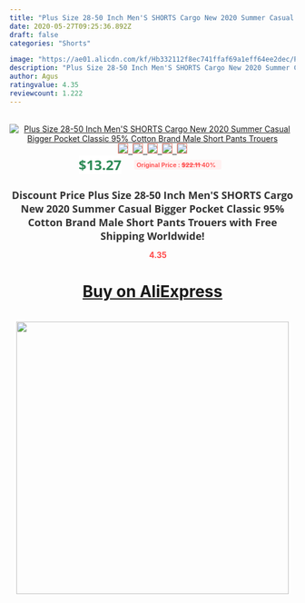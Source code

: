 ```yaml
---
title: "Plus Size 28-50 Inch Men'S SHORTS Cargo New 2020 Summer Casual Bigger Pocket Classic 95% Cotton Brand Male Short Pants Trouers"
date: 2020-05-27T09:25:36.892Z
draft: false
categories: "Shorts"

image: "https://ae01.alicdn.com/kf/Hb332112f8ec741ffaf69a1eff64ee2dec/Plus-Size-28-50-Inch-Men-S-SHORTS-Cargo-New-2020-Summer-Casual-Bigger-Pocket-Classic.jpg"
description: "Plus Size 28-50 Inch Men'S SHORTS Cargo New 2020 Summer Casual Bigger Pocket Classic 95% Cotton Brand Male Short Pants Trouers"
author: Agus
ratingvalue: 4.35
reviewcount: 1.222
---
```

<br>
<div style="text-align: center;">
<a href="https://s.click.aliexpress.com/e/_AfxvQ5" target="_blank" rel="nofollow noopener noreferrer"><img alt="Plus Size 28-50 Inch Men'S SHORTS Cargo New 2020 Summer Casual Bigger Pocket Classic 95% Cotton Brand Male Short Pants Trouers" class="magnifier-image" src="https://ae01.alicdn.com/kf/Hb332112f8ec741ffaf69a1eff64ee2dec/Plus-Size-28-50-Inch-Men-S-SHORTS-Cargo-New-2020-Summer-Casual-Bigger-Pocket-Classic.jpg_640x640.jpg">
<br>
<img style="border:1px solid salmon" src="https://ae01.alicdn.com/kf/Hb332112f8ec741ffaf69a1eff64ee2dec/Plus-Size-28-50-Inch-Men-S-SHORTS-Cargo-New-2020-Summer-Casual-Bigger-Pocket-Classic.jpg_120x120.jpg">&nbsp;&nbsp;<img style="border:1px solid salmon" src="https://ae01.alicdn.com/kf/H3eebc79cc8f346a698d96da14b1799edg/Plus-Size-28-50-Inch-Men-S-SHORTS-Cargo-New-2020-Summer-Casual-Bigger-Pocket-Classic.jpg_120x120.jpg">&nbsp;&nbsp;<img style="border:1px solid salmon" src="https://ae01.alicdn.com/kf/H89a83d5e076b47e8a0e376dd1802f04ay/Plus-Size-28-50-Inch-Men-S-SHORTS-Cargo-New-2020-Summer-Casual-Bigger-Pocket-Classic.jpg_120x120.jpg">&nbsp;&nbsp;<img style="border:1px solid salmon" src="https://ae01.alicdn.com/kf/H0b8b715b586940d1898f84489c9a2a59m/Plus-Size-28-50-Inch-Men-S-SHORTS-Cargo-New-2020-Summer-Casual-Bigger-Pocket-Classic.jpg_120x120.jpg">&nbsp;&nbsp;<img style="border:1px solid salmon" src="https://ae01.alicdn.com/kf/H33de516c4ab343adb8595c333c20e09cQ/Plus-Size-28-50-Inch-Men-S-SHORTS-Cargo-New-2020-Summer-Casual-Bigger-Pocket-Classic.jpg_120x120.jpg"></a></div><br0>
<div style="text-align: center;"><span style="background-color: white; border: 0px; box-sizing: border-box; color: seagreen; display: inline-block; font-family: &quot;open sans&quot; , &quot;arial&quot; , &quot;helvetica&quot; , sans-serif , &quot;heiti&quot;; font-size: 24px; font-stretch: inherit; font-weight: 700; line-height: inherit; margin: 0px 10px 0px 0px; padding: 0px; vertical-align: middle;">$13.27 </span>
<span style="background: rgb(255 , 241 , 241); border-radius: 3px; border: 0px; box-sizing: border-box; color: #ff4747; display: inline-block; font-family: inherit; font-size: 12px; font-stretch: inherit; font-style: inherit; font-variant: inherit; font-weight: 600; line-height: inherit; margin: 0px; padding: 2px 5px; transform: scale(0.9); vertical-align: middle;">Original Price : <b style="text-decoration: line-through;">$22.11 </b> 40%&nbsp;&nbsp;</span></div>
<h1 style="color: #333333; display: inline-block; font-family: &quot;open sans&quot; , &quot;arial&quot; , &quot;helvetica&quot; , sans-serif , &quot;heiti&quot;; font-size: 18px; font-stretch: inherit; font-weight: 700; text-align: center;">Discount Price Plus Size 28-50 Inch Men'S SHORTS Cargo New 2020 Summer Casual Bigger Pocket Classic 95% Cotton Brand Male Short Pants Trouers with Free Shipping Worldwide!</h1>
<div style="color: #ff4747; text-align: center;">
<img src="https://4.bp.blogspot.com/-M0ZcTcb-5uY/XleCXlxnR4I/AAAAAAAAAEc/OrjgMkXV1oMQFaCRZj5HQwOCBcu3w1FegCPcBGAYYCw/s1600/star.png" style="height: 15px;">&nbsp;<b>4.35</b></div>
<div class="button_cont" align="center"><a class="buynow_a" href="https://s.click.aliexpress.com/e/_AfxvQ5" target="_blank" rel="nofollow noopener noreferrer"><H1>Buy on AliExpress</H1></a></div><br>
<div class="separator" style="clear: both; text-align: center;">
<img src="https://lh3.googleusercontent.com/-pTy5HemUv9M/XlePHvY0dAI/AAAAAAAAAE4/0nX5iRUoIWY8eMW9Dpxeirr157OZliDIgCLcBGAsYHQ/s1600/badge.gif" width="480">
</div>
